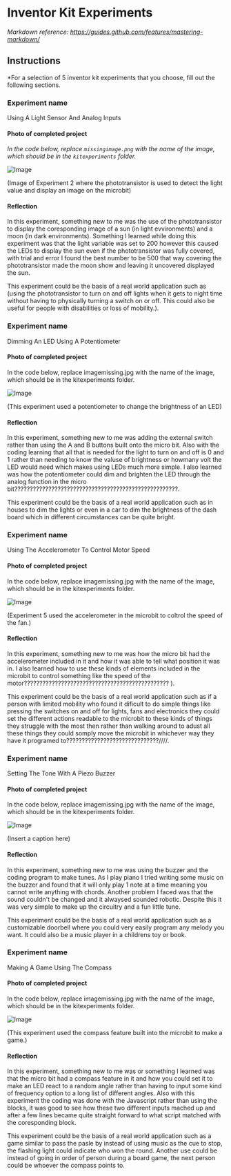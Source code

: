 # Inventor Kit Experiments

*Markdown reference: https://guides.github.com/features/mastering-markdown/*

## Instructions ##

*For a selection of 5 inventor kit experiments that you choose, fill out the following sections.

### Experiment name ###

Using A Light Sensor And Analog Inputs

#### Photo of completed project ####
*In the code below, replace `missingimage.png` with the name of the image, which should be in the `kitexperiments` folder.*

![Image](EX2.jpg)

(Image of Experiment 2 where the phototransistor is used to detect the light value and display an image on the microbit)

#### Reflection ####

In this experiment, something new to me was the use of the phototransistor to display the coresponding image of a sun (in light evvironments) and a moon (in dark environments). Something I learned while doing this experiment was that the light variable was set to 200 however this caused the LEDs to display the sun even if the phototransistor was fully covered, with trial and error I found the best number to be 500 that way covering the phototransistor made the moon show and leaving it uncovered displayed the sun.

This experiment could be the basis of a real world application such as (using the phototransistor to turn on and off lights when it gets to night time without having to physically turning a switch on or off. This could also be useful for people with disabilities or loss of mobility.).

### Experiment name ###

Dimming An LED Using A Potentiometer

#### Photo of completed project ####
In the code below, replace imagemissing.jpg with the name of the image, which should be in the kitexperiments folder.

![Image](EX3.jpg)

(This experiment used a potentiometer to change the brightness of an LED)

#### Reflection ####

In this experiment, something new to me was adding the external switch rather than using the A and B buttons built onto the micro bit. Also with the coding learning that all that is needed for the light to turn on and off is 0 and 1 rather than needing to know the valuse of brightness or howmany volt the LED would need which makes using LEDs much more simple. I also learned was how the potentiometer could dim and brighten the LED through the analog function in the micro bit?????????????????????????????????????????????????????.

This experiment could be the basis of a real world application such as in houses to dim the lights or even in a car to dim the brightness of the dash board which in different circumstances can be quite bright.

### Experiment name ###

Using The Accelerometer To Control Motor Speed

#### Photo of completed project ####
In the code below, replace imagemissing.jpg with the name of the image, which should be in the kitexperiments folder.

![Image](EX5.jpg)

(Experiment 5 used the accelerometer in the microbit to coltrol the speed of the fan.)

#### Reflection ####

In this experiment, something new to me was how the micro bit had the accelerometer included in it and how it was able to tell what position it was in. I also learned how to use these kinds of elements included in the microbit to control something like the speed of the motor??????????????????????????????????????????????? ).

This experiment could be the basis of a real world application such as if a person with limited mobility who found it dificult to do simple things like pressing the switches on and off for lights, fans and electronics they could set the different actions readable to the microbit to these kinds of things they struggle with the most then rather than walking around to adust all these things they could somply move the microbit in whichever way they have it programed to??????????????????????????????////.

### Experiment name ###

Setting The Tone With A Piezo Buzzer

#### Photo of completed project ####
In the code below, replace imagemissing.jpg with the name of the image, which should be in the kitexperiments folder.

![Image](EX6.jpg)

(Insert a caption here)

#### Reflection ####

In this experiment, something new to me was using the buzzer and the coding program to make tunes. As I play piano I tried writing some music on the buzzer and found that it will only play 1 note at a time meaning you cannot write anything with chords. Another problem I faced was that the sound couldn't be changed and it alwaysed sounded robotic. Despite this it was very simple to make up the circuitry and a fun little tune.

This experiment could be the basis of a real world application such as a customizable doorbell where you could very easily program any melody you want. It could also be a music player in a childrens toy or book.

### Experiment name ###

Making A Game Using The Compass

#### Photo of completed project ####
In the code below, replace imagemissing.jpg with the name of the image, which should be in the kitexperiments folder.

![Image](EX8.jpg)

(This experiment used the compass feature built into the microbit to make a game.)

#### Reflection ####

In this experiment, something new to me was or something I learned was that the micro bit had a compass feature in it and how you could set it to make an LED react to a random angle rather than having to input some kind of frequency option to a long list of different angles. Also with this experiment the coding was done with the Javascript rather than using the blocks, it was good to see how these two different inputs mached up and after a few lines became quite straight forward to what script matched with the coresponding block.

This experiment could be the basis of a real world application such as a game similar to pass the pasle by instead of using music as the cue to stop, the flashing light could indicate who won the round. Another use could be instead of going in order of person during a board game, the next person could be whoever the compass points to. 

